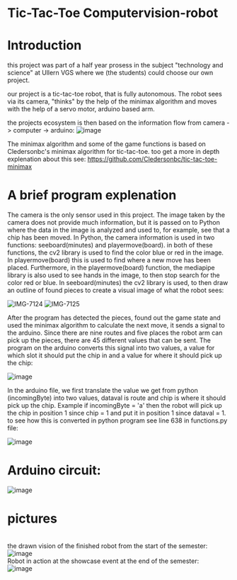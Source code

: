 # Tic-Tac-Toe Computervision-robot
# Introduction
this project was part of a half year prosess in the subject "technology and science" at Ullern VGS where we (the students) could choose our own project. 

our project is a tic-tac-toe robot, that is fully autonomous. The robot sees via its camera, "thinks" by the help of the minimax algorithm and moves with the help of a servo motor, arduino based arm. 

the projects ecosystem is then based on the information flow from camera -> computer -> arduino:
![image](https://user-images.githubusercontent.com/92923535/196031242-1bc67bfb-bee0-4e38-b3ff-3e5aef0f86ba.png)

The minimax algorithm and some of the game functions is based on Cledersonbc's minimax algorithm for tic-tac-toe. too get a more in depth explenation about this see: https://github.com/Cledersonbc/tic-tac-toe-minimax

# A brief program explenation
The camera is the only sensor used in this project. The image taken by the camera does not provide much information, but it is passed on to Python where the data in the image is analyzed and used to, for example, see that a chip has been moved. In Python, the camera information is used in two functions: seeboard(minutes) and playermove(board). in both of these functions, the cv2 library is used to find the color blue or red in the image. In playermove(board) this is used to find where a new move has been placed. Furthermore, in the playermove(board) function, the mediapipe library is also used to see hands in the image, to then stop search for the color red or blue. In seeboard(minutes) the cv2 library is used, to then draw an outline of found pieces to create a visual image of what the robot sees:

![IMG-7124](https://user-images.githubusercontent.com/92923535/196032210-b7949e0b-6c6f-4316-85e5-c901f0709029.jpg)
![IMG-7125](https://user-images.githubusercontent.com/92923535/196032212-e02134c6-d6f2-4934-95fd-35d5d4dc12bb.jpg)

After the program has detected the pieces, found out the game state and used the minimax algorithm to calculate the next move, it sends a signal to the arduino. Since there are nine routes and five places the robot arm can pick up the pieces, there are 45 different values that can be sent. The program on the arduino converts this signal into two values, a value for which slot it should put the chip in and a value for where it should pick up the chip:

![image](https://user-images.githubusercontent.com/92923535/196032246-05a66044-e50a-4aca-879b-bce5b8f2801e.png)

In the arduino file, we first translate the value we get from python (incomingByte) into two values, dataval is route and chip is where it should pick up the chip.
Example if incomingByte = 'a' then the robot will pick up the chip in position 1 since chip = 1 and put it in position 1 since dataval = 1. to see how this is converted in python program see line 638 in functions.py file:

![image](https://user-images.githubusercontent.com/92923535/196032290-e4efaf73-c075-4160-866c-725b7e398719.png)

# Arduino circuit: 
![image](https://user-images.githubusercontent.com/92923535/196031305-26034fe3-a27b-44f7-b47b-3fd815e8246a.png)

# pictures
<br> the drawn vision of the finished robot from the start of the semester:
<br> ![image](https://user-images.githubusercontent.com/92923535/196031628-01bc2e85-5289-4eae-8ab2-f534e63299fe.png)
<br> Robot in action at the showcase event at the end of the semester:
<br> ![image](https://user-images.githubusercontent.com/92923535/196031416-8fcfd1de-fdb2-44fc-b976-bc96f3b4da77.png)
